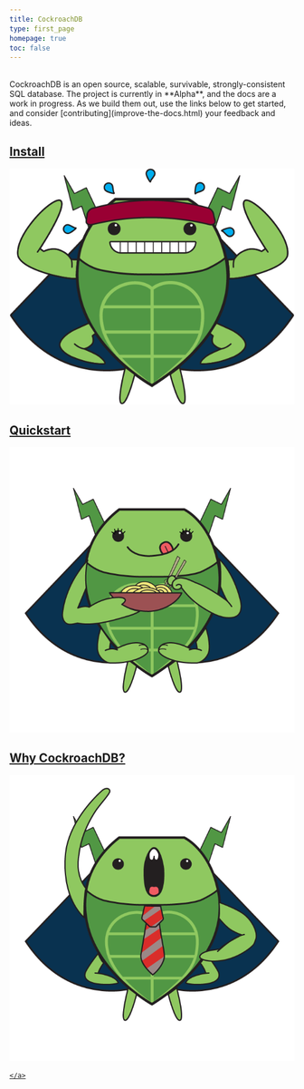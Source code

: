 ```yaml
---
title: CockroachDB
type: first_page
homepage: true
toc: false
---
```


<br>
CockroachDB is an open source, scalable, survivable, strongly-consistent SQL database. The project is currently in **Alpha**, and the docs are a work in progress. As we build them out, use the links below to get started, and consider [contributing](improve-the-docs.html) your feedback and ideas. 

<br>
<div class=col-xs-4>
    <a href="http://www.cockroachlabs.com/docs/install-cockroachdb.html">
        <h2>Install</h2>
        <img src="images/CraigIllustration_Marathon.png"/>
    </a>
</div>

<div class=col-xs-4>
        <a href="http://www.cockroachlabs.com/docs/start-a-local-cluster.html">
            <h2>Quickstart</h2>
            <img src="images/catrina_ramen.png"/>
        </a>
</div>

<div class=col-xs-4>
    <a href="http://www.cockroachlabs.com/docs/frequently-asked-questions.html">
        <h2>Why CockroachDB?</h2>
        <img src="images/craig_tie.png"/>

    </a>
</div>



<!--CockroachDB is an open source, distributed SQL database that **scales** horizontally; **survives** disk, machine, rack, and even datacenter failures with minimal latency disruption and no manual intervention; supports **strongly-consistent** ACID transactions, and offers a familiar **SQL** API for structuring, manipulating, and querying data.

CockroachDB is currently in **Alpha**. Likewise, these docs are a work in progress. As we build them out, use the links below to get started, and consider [contributing](improve-the-docs.html) your feedback and ideas. -->
